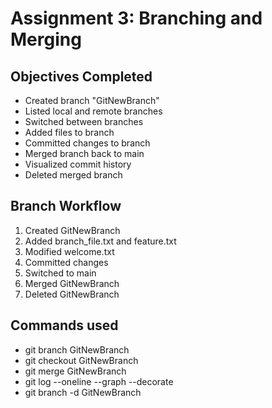 # Assignment 3: Branching and Merging

## Objectives Completed
- Created branch "GitNewBranch"
- Listed local and remote branches
- Switched between branches
- Added files to branch
- Committed changes to branch
- Merged branch back to main
- Visualized commit history
- Deleted merged branch

## Branch Workflow
1. Created GitNewBranch
2. Added branch_file.txt and feature.txt
3. Modified welcome.txt
4. Committed changes
5. Switched to main
6. Merged GitNewBranch
7. Deleted GitNewBranch

## Commands used
- git branch GitNewBranch
- git checkout GitNewBranch
- git merge GitNewBranch
- git log --oneline --graph --decorate
- git branch -d GitNewBranch
